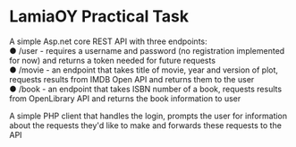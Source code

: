 # LamiaOY Practical Task

A simple Asp.net core REST API with three endpoints:  
● /user - requires a username and password (no registration implemented for now) and returns a token needed for future requests  
● /movie - an endpoint that takes title of movie, year and version of plot, requests results from IMDB Open API and returns them to the user  
● /book - an endpoint that takes ISBN number of  a book, requests results from OpenLibrary API and returns the book information to user  
  
A simple PHP client that handles the login, prompts the user for information about the requests they'd like to make and forwards these requests to the API  